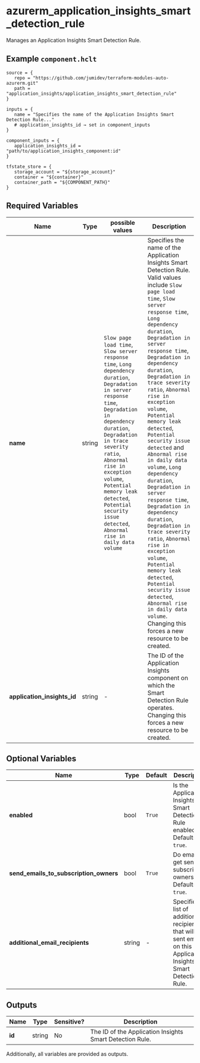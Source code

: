 # azurerm_application_insights_smart_detection_rule

Manages an Application Insights Smart Detection Rule.

## Example `component.hclt`

```hcl
source = {
   repo = "https://github.com/jumidev/terraform-modules-auto-azurerm.git"   
   path = "application_insights/application_insights_smart_detection_rule"   
}

inputs = {
   name = "Specifies the name of the Application Insights Smart Detection Rule..."   
   # application_insights_id → set in component_inputs
}

component_inputs = {
   application_insights_id = "path/to/application_insights_component:id"   
}

tfstate_store = {
   storage_account = "${storage_account}"   
   container = "${container}"   
   container_path = "${COMPONENT_PATH}"   
}

```

## Required Variables

| Name | Type |  possible values |  Description |
| ---- | --------- |  ----------- | ----------- |
| **name** | string |  `Slow page load time`, `Slow server response time`, `Long dependency duration`, `Degradation in server response time`, `Degradation in dependency duration`, `Degradation in trace severity ratio`, `Abnormal rise in exception volume`, `Potential memory leak detected`, `Potential security issue detected`, `Abnormal rise in daily data volume`  |  Specifies the name of the Application Insights Smart Detection Rule. Valid values include `Slow page load time`, `Slow server response time`, `Long dependency duration`, `Degradation in server response time`, `Degradation in dependency duration`, `Degradation in trace severity ratio`, `Abnormal rise in exception volume`, `Potential memory leak detected`, `Potential security issue detected` and `Abnormal rise in daily data volume`, `Long dependency duration`, `Degradation in server response time`, `Degradation in dependency duration`, `Degradation in trace severity ratio`, `Abnormal rise in exception volume`, `Potential memory leak detected`, `Potential security issue detected`, `Abnormal rise in daily data volume`. Changing this forces a new resource to be created. | 
| **application_insights_id** | string |  -  |  The ID of the Application Insights component on which the Smart Detection Rule operates. Changing this forces a new resource to be created. | 

## Optional Variables

| Name | Type |  Default  |  Description |
| ---- | --------- |  ----------- | ----------- |
| **enabled** | bool |  `True`  |  Is the Application Insights Smart Detection Rule enabled? Defaults to `true`. | 
| **send_emails_to_subscription_owners** | bool |  `True`  |  Do emails get sent to subscription owners? Defaults to `true`. | 
| **additional_email_recipients** | string |  -  |  Specifies a list of additional recipients that will be sent emails on this Application Insights Smart Detection Rule. | 



## Outputs

| Name | Type | Sensitive? | Description |
| ---- | ---- | --------- | --------- |
| **id** | string | No  | The ID of the Application Insights Smart Detection Rule. | 

Additionally, all variables are provided as outputs.
